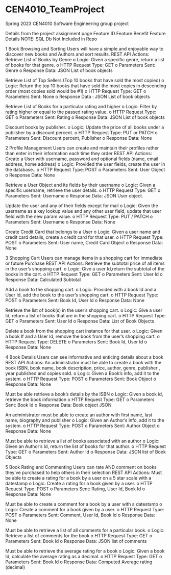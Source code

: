 # CEN4010_TeamProject
Spring 2023 CEN4010 Software Engineering group project

Details from the project assignment page
Feature ID
Feature Benefit
Feature Details
NOTE: SQL Db Not Included in Repo

1 
Book Browsing and Sorting
Users will have a simple and enjoyable way to discover new books and
Authors and sort results.
REST API Actions:
   Retrieve List of Books by Genre
o Logic: Given a specific genre, return a list of books for that genre.
o HTTP Request Type: GET
o Parameters Sent: Genre
o Response Data: JSON List of book objects

   Retrieve List of Top Sellers (Top 10 books that have sold the most copied)
o Logic: Return the top 10 books that have sold the most copies in
descending order (most copies sold would be #1)
o HTTP Request Type: GET
o Parameters Sent: None
o Response Data : JSON List of book objects

   Retrieve List of Books for a particular rating and higher
o Logic: Filter by rating higher or equal to the passed rating value.
o HTTP Request Type: GET
o Parameters Sent: Rating
o Response Data: JSON List of book objects

   Discount books by publisher.
o Logic: Update the price of all books under a publisher by a discount
percent.
o HTTP Request Type: PUT or PATCH
o Parameters Sent: Discount percent, Publisher
o Response Data: None

2 
Profile Management
Users can create and maintain their profiles rather than enter in
their information each time they order
REST API Actions:
   Create a User with username, password and optional fields (name, email
address, home address)
o Logic: Provided the user fields, create the user in the database..
o HTTP Request Type: POST
o Parameters Sent: User Object
o Response Data: None

   Retrieve a User Object and its fields by their username
o Logic: Given a specific username, retrieve the user details.
o HTTP Request Type: GET
o Parameters Sent: Username
o Response Data: JSON User object.

   Update the user and any of their fields except for mail
o Logic: Given the username as a key lookup value and any other user
field, update that user field with the new param value.
o HTTP Request Type: PUT / PATCH
o Parameters Sent: Username
o Response Data: None

   Create Credit Card that belongs to a User
o Logic: Given a user name and credit card details, create a credit
card for that user.
o HTTP Request Type: POST
o Parameters Sent: User name, Credit Card Object
o Response Data: None

3
Shopping Cart Users can manage items in a shopping cart for immediate or future Purchase
REST API Actions:
   Retrieve the subtotal price of all items in the user’s shopping cart.
o Logic: Give a user Id,return the subtotal of the books in the cart.
o HTTP Request Type: GET
o Parameters Sent: User Id
o Response Data: Calculated Subtotal

   Add a book to the shopping cart.
o Logic: Provided with a book Id and a User Id, add the book to the
user’s shopping cart.
o HTTP Request Type: POST
o Parameters Sent: Book Id, User Id
o Response Data: None

   Retrieve the list of book(s) in the user’s shopping cart.
o Logic: Give a user Id, return a list of books that are in the shopping
cart.
o HTTP Request Type: GET
o Parameters Sent: User Id
o Response Data: List of Book Objects

   Delete a book from the shopping cart instance for that user.
o Logic: Given a book If and a User Id, remove the book from the
user’s shopping cart.
o HTTP Request Type: DELETE
o Parameters Sent: Book Id, User Id
o Response Data: None

4
Book Details Users can see informative and enticing details about a book
REST API Actions:
   An administrator must be able to create a book with the book ISBN, book
name, book description, price, author, genre, publisher , year published and
copies sold.
o Logic: Given a Book’s info, add it to the system.
o HTTP Request Type: POST
o Parameters Sent: Book Object
o Response Data: None

   Must be able retrieve a book’s details by the ISBN
o Logic: Given a book id, retrieve the book information
o HTTP Request Type: GET
o Parameters Sent: Book Id
o Response Data: Book object JSON

   An administrator must be able to create an author with first name, last
name, biography and publisher
o Logic: Given an Author’s Info, add it to the system.
o HTTP Request Type: POST
o Parameters Sent: Author Object
o Response Data: None

   Must be able to retrieve a list of books associated with an author
o Logic: Given an Author’s Id, return the list of books for that author.
o HTTP Request Type: GET
o Parameters Sent: Author Id
o Response Data: JSON list of Book Objects

5
Book Rating and Commenting
Users can rate AND comment on books they’ve purchased to help others in their
selection
REST API Actions:
   Must be able to create a rating for a book by a user on a 5 star scale with a
datestamp
o Logic: Create a rating for a book given by a user.
o HTTP Request Type: POST
o Parameters Sent: Rating, User Id, Book Id
o Response Data: None

   Must be able to create a comment for a book by a user with a datestamp
o Logic: Create a comment for a book given by a user.
o HTTP Request Type: POST
o Parameters Sent: Comment, User Id, Book Id
o Response Data: None

   Must be able to retrieve a list of all comments for a particular book.
o Logic: Retrieve a list of comments for the book
o HTTP Request Type: GET
o Parameters Sent: Book Id
o Response Data: JSON list of comments

   Must be able to retrieve the average rating for a book
o Logic: Given a book Id, calculate the average rating as a decimal.
o HTTP Request Type: GET
o Parameters Sent: Book Id
o Response Data: Computed Average rating (decimal)
